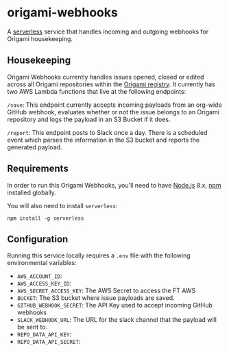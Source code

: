 # origami-webhooks
A [serverless](https://serverless.com) service that handles incoming and outgoing webhooks for Origami housekeeping.

## Housekeeping
Origami Webhooks currently handles issues opened, closed or edited across all Origami repositories within the [Origami registry](https://registry.origami.ft.com). It currently has two AWS Lambda functions that live at the following endpoints:

`/save`: This endpoint currently accepts incoming payloads from an org-wide GitHub webhook, evaluates whether or not the issue belongs to an Origami repository and logs the payload in an S3 Bucket if it does.

`/report`: This endpoint posts to Slack once a day. There is a scheduled event which parses the information in the S3 bucket and reports the generated payload.

## Requirements

In order to run this Origami Webhooks, you'll need to have [Node.js](https://nodejs.org/en/) 8.x, [npm](https://www.npmjs.com/) installed globally.

You will also need to install `serverless`:
```
npm install -g serverless
```

## Configuration

Running this service locally requires a `.env` file with the following environmental variables:
- `AWS_ACCOUNT_ID`:
- `AWS_ACCESS_KEY_ID`:
- `AWS_SECRET_ACCESS_KEY`: The AWS Secret to access the FT AWS
- `BUCKET`: The S3 bucket where issue payloads are saved.
- `GITHUB_WEBHOOK_SECRET`: The API Key used to accept incoming GitHub webhooks
- `SLACK_WEBHOOK_URL`: The URL for the slack channel that the payload will be sent to.
- `REPO_DATA_API_KEY`:
- `REPO_DATA_API_SECRET`:
